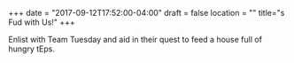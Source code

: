 +++
date = "2017-09-12T17:52:00-04:00"
draft = false
location = ""
title="s Fud with Us!"
+++

Enlist with Team Tuesday and aid in their quest to feed a house full of hungry tEps.
